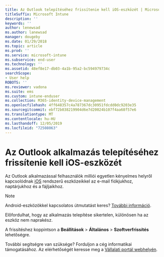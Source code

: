 ```yaml
---
title: Az Outlook telepítéséhez frissítenie kell iOS-eszközét | Microsoft Docs
titleSuffix: Microsoft Intune
description: ''
keywords: ''
author: lenewsad
ms.author: lanewsad
manager: dougeby
ms.date: 01/29/2018
ms.topic: article
ms.prod: ''
ms.service: microsoft-intune
ms.subservice: end-user
ms.technology: ''
ms.assetid: 48ef8e17-db03-4a1b-95a2-bc594979734c
searchScope:
- User help
ROBOTS: ''
ms.reviewer: vadona
ms.suite: ems
ms.custom: intune-enduser
ms.collection: M365-identity-device-management
ms.openlocfilehash: 4ff648357c4a787367dc30951fdcdd0dc9203e35
ms.sourcegitcommit: ebf72b038219904d6e7d20024b107f4aa68f57e6
ms.translationtype: MT
ms.contentlocale: hu-HU
ms.lasthandoff: 12/05/2019
ms.locfileid: "72508063"
---
```

# <a name="you-need-to-update-your-ios-device-to-install-the-outlook-app"></a>Az Outlook alkalmazás telepítéséhez frissítenie kell iOS-eszközét

Az Outlook alkalmazással felhasználók milliói egyetlen kényelmes helyről kapcsolódnak [iOS](https://itunes.apple.com/app/microsoft-outlook-email-calendar/id951937596) rendszerű eszközeikkel az e-mail fiókjukhoz, naptárjukhoz és a fájljaikhoz.

>[!NOTE]
> Android-eszközökkel kapcsolatos útmutatást keres? [További információ](update-device-outlook-android.md).

Előfordulhat, hogy az alkalmazás telepítése sikertelen, különösen ha az eszköz nem naprakész. 

A frissítéshez koppintson a **Beállítások** > **Általános** > **Szoftverfrissítés** lehetőségre.

További segítségre van szüksége? Forduljon a cég informatikai támogatásához. Az elérhetőségét keresse meg a [Vállalati portál webhelyén](https://go.microsoft.com/fwlink/?linkid=2010980).
